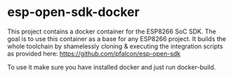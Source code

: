 # esp-open-sdk-docker
This project contains a docker container for the ESP8266 SoC SDK. The goal is to use this container as a base for any ESP8266 project. It builds the whole toolchain by shamelessly cloning & executing the integration scripts as provided here: https://github.com/pfalcon/esp-open-sdk

To use it make sure you have installed docker and just run docker-build.
